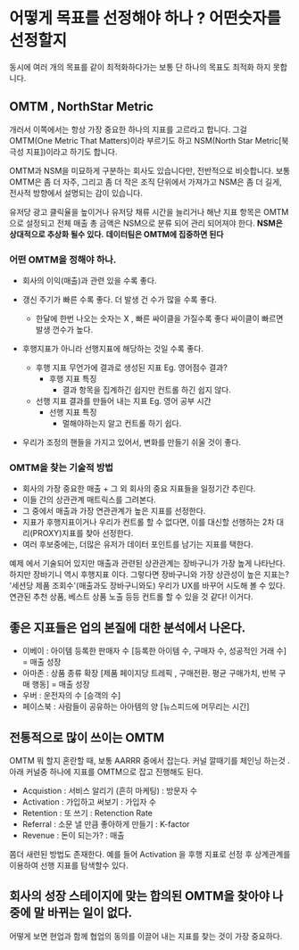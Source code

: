 
# 어떻게 목표를 선정해야 하나 ?  어떤숫자를 선정할지 
동시에 여러 개의 목표를 같이 최적화하다가는 보통 단 하나의 목표도 최적화 하지 못합니다. 

## OMTM , NorthStar Metric 
개러서 이쪽에서는 항상 가장 중요한 하나의 지표를 고르라고 합니다. 
그걸 OMTM(One Metric That Matters)이라 부르기도 하고 NSM(North Star Metric[북극성 지표])이라고 하기도 합니다. 

OMTM과 NSM을 미묘하게 구분하는 회사도 있습니다만, 전반적으로 비슷합니다. 보통 OMTM은 좀 더 자주, 그리고 좀 더 작은 조직 단위에서 가져가고 NSM은 좀 더 길게, 전사적 방향에서 설명되는 감이 있습니다. 

유저당 광고 클릭율을 높이거나 유저당 채류 시간을 늘리거나 해난 지표 항목은 OMTM 으로 설정되고 
전체 매출 총 금액은 NSM으로 분류 되어 관리 되어져야 한다. 
**NSM은 상대적으로 추상화 될수 있다.**
**데이터팀은 OMTM에 집중하면 된다**

### 어떤 OMTM을 정해야 하나. 
 - 회사의 이익(매출)과 관련 있을 수록 좋다. 

 - 갱신 주기가 빠른 수록 좋다. 더 발생 건 수가 많을 수록 좋다. 
    - 한달에 한번 나오는 숫자는 X , 빠른 싸이클을 가질수록 좋다 싸이클이 빠르면 발생 껀수가 높다. 
 - 후행지표가 아니라 선행지표에 해당하는 것일 수록 좋다. 
    - 후행 지표 무언가에 결과로 생성된 지표  Eg. 영어점수 결과? 
        - 후행 지표 특징
            - 결과 항목을 집계하긴 쉽지만 컨트롤 하긴 쉽지 않다. 
    - 선행 지표 결과를 만들어 내는 지표     Eg. 영어 공부 시간
        - 선행 지표 특징 
            - 멀해야하는지 알고 컨트롤 하기 쉽다. 
 - 우리가 조정의 핸들을 가지고 있어서, 변화를 만들기 쉬울 것이 좋다. 


### OMTM을 찾는 기술적 방법 
 - 회사의 가장 중요한 매출 + 그 외 회사의 중요 지표들을 일정기간 추린다. 
 - 이들 간의 상관관계 매트릭스를 그려본다. 
 - 그 중에서 매출과 가장 연관관계가 높은 지표를 선정한다. 
 - 지표가 후행지표이거나 우리가 컨트롤 할 수 없다면, 이를 대신할 선행하는 2차 대리(PROXY)지표를 찾아 선정한다. 
 - 여러 후보중에는, 더많은 유저가 데이터 포인트를 남기는 지표를 택한다. 

예제 에서 기술되어 있지만 
매출과 관련된 상관관계는 장바구니가 가장 높게 나타난다. 하지만 장바기니 역시 후행지표 이다.
그렇다면 장바구니와 가장 상관성이 높은 지표는? '세션당 제품 조회수'(매출과도 장바구니와도) 
우리가 UX를 바꾸어 시도해 볼 수 있다. 연관된 추천 상품, 베스트 상품 노출 등등 컨트롤 할 수 있을 것 같다! 이거다. 

## 좋은 지표들은 업의 본질에 대한 분석에서 나온다. 
- 이베이 : 아이템 등록한 판매자 수 [등록한 아이템 수, 구매자 수, 성공적인 거래 수] = 매출 성장 
- 아마존 : 상품 종류 확장 [제품 페이지당 트레픽 , 구매전환. 평균 구매가치, 반복 구매 행동] = 매출 성장 
- 우버 : 운전자의 수 [승객의 수]
- 페이스북 : 사람들이 공유하는 아아템의 양 [뉴스피드에 머무리는 시간]

## 전통적으로 많이 쓰이는 OMTM 
OMTM 뭐 할지 혼란할 때, 보통 AARRR 중에서 잡는다. 
커널 깔때기를 체인닝 하는것 . 아래 커널중 하나에 지표를 OMTM으로 잡고 진행해도 된다. 

- Acquistion : 서비스 알리기 (흔히 마케팅) : 방문자 수 
- Activation : 가입하고 써보기 : 가입자 수 
- Retention : 또 쓰기 : Retenction Rate 
- Referral : 소문 낼 만큼 좋아하게 만들기 : K-factor 
- Revenue : 돈이 되는가? : 매출 

쫌더 새련된 방법도 존재한다. 예를 들어 Activation 을 후행 지표로 선정 후 상계관계를 이용하여 선행 지표를 탐색할수 있다. 


## 회사의 성장 스테이지에 맞는 합의된 OMTM을 찾아야 나중에 말 바뀌는 일이 없다.
어떻게 보면 현업과 함께 협업의 동의를 이끌어 내는 지표를 찾는 것이 가장 중요하다. 

